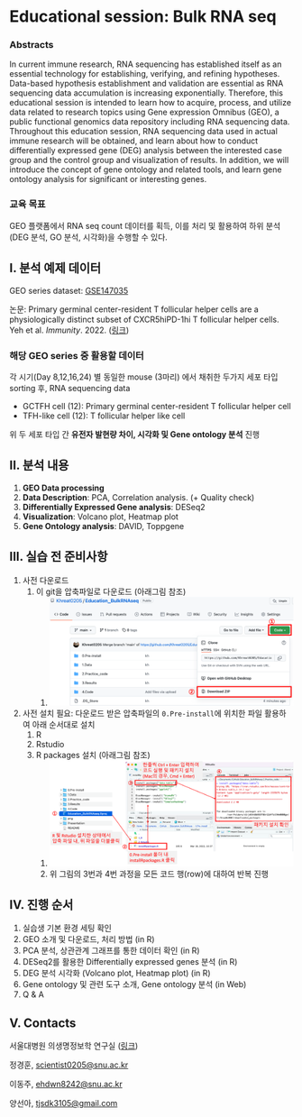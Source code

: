 # Educational session: Bulk RNA seq
### Abstracts

In current immune research, RNA sequencing has established itself as an essential technology for establishing, verifying, and refining hypotheses. Data-based hypothesis establishment and validation are essential as RNA sequencing data accumulation is increasing exponentially. Therefore, this educational session is intended to learn how to acquire, process, and utilize data related to research topics using Gene expression Omnibus (GEO), a public functional genomics data repository including RNA sequencing data. Throughout this education session, RNA sequencing data used in actual immune research will be obtained, and learn about how to conduct differentially expressed gene (DEG) analysis between the interested case group and the control group and visualization of results. In addition, we will introduce the concept of gene ontology and related tools, and learn gene ontology analysis for significant or interesting genes.



### 교육 목표

GEO 플랫폼에서 RNA seq count 데이터를 획득, 이를 처리 및 활용하여 하위 분석(DEG 분석, GO 분석, 시각화)을 수행할 수 있다.





## I. 분석 예제 데이터

GEO series dataset: [GSE147035](https://www.ncbi.nlm.nih.gov/geo/query/acc.cgi?acc=GSE147035 ) 

논문: Primary germinal center-resident T follicular helper cells are a physiologically distinct subset of CXCR5hiPD-1hi T follicular helper cells. Yeh et al. *Immunity*. 2022. ([링크](https://www.sciencedirect.com/science/article/pii/S1074761321005513))



### 해당 GEO series 중 활용할 데이터

각 시기(Day 8,12,16,24) 별 동일한 mouse (3마리) 에서 채취한 두가지 세포 타입 sorting 후, RNA sequencing data

- GCTFH cell (12): Primary germinal center-resident T follicular helper cell
- TFH-like cell (12): T follicular helper like cell

위 두 세포 타입 간 **유전자 발현량 차이, 시각화 및 Gene ontology 분석** 진행



## II. 분석 내용	

1. **GEO Data processing**
2. **Data Description**: PCA, Correlation analysis. (+ Quality check)
3. **Differentially Expressed Gene analysis**: DESeq2
4. **Visualization**: Volcano plot, Heatmap plot
5. **Gene Ontology analysis**: DAVID, Toppgene



## III. 실습 전 준비사항

1. 사전 다운로드
   1. 이 git을 압축파일로 다운로드 (아래그림 참조)
      1. ![download](png/download.png)
2. 사전 설치 필요: 다운로드 받은 압축파일의 `0.Pre-install`에 위치한 파일 활용하여 아래 순서대로 설치
   1. R
   2. Rstudio
   3. R packages 설치 (아래그림 참조)
      1. ![download](png/installPackages.png)
      2. 위 그림의 3번과 4번 과정을 모든 코드 행(row)에 대하여 반복 진행





## IV. 진행 순서

1. 실습생 기본 환경 세팅 확인 
2. GEO 소개 및 다운로드, 처리 방법 (in R)
3. PCA 분석, 상관관계 그래프를 통한 데이터 확인 (in R)
4. DESeq2를 활용한 Differentially expressed genes 분석 (in R)
5. DEG 분석 시각화 (Volcano plot, Heatmap plot) (in R)
6. Gene ontology 및 관련 도구 소개, Gene ontology 분석 (in Web)
7. Q & A



## V. Contacts

서울대병원 의생명정보학 연구실 ([링크](https://sites.google.com/view/snuh-bmi-lab/home))

정경훈, scientist0205@snu.ac.kr 

이동주, ehdwn8242@snu.ac.kr 

양선아, tjsdk3105@gmail.com

